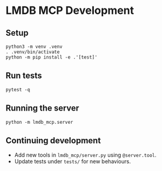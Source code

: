 # LMDB MCP Development

## Setup
```
python3 -m venv .venv
. .venv/bin/activate
python -m pip install -e .'[test]'
```

## Run tests
```
pytest -q
```

## Running the server
```
python -m lmdb_mcp.server
```

## Continuing development
* Add new tools in `lmdb_mcp/server.py` using `@server.tool`.
* Update tests under `tests/` for new behaviours.
